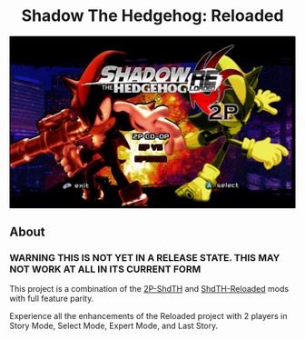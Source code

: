 <div align="center"><h1>Shadow The Hedgehog: Reloaded</h1>
<img src="https://raw.githubusercontent.com/ShadowTheHedgehogHacking/2P-Reloaded/main/workspace/res/title_screen.jpg" align="center" />
</div>


## About

### WARNING THIS IS NOT YET IN A RELEASE STATE. THIS MAY NOT WORK AT ALL IN ITS CURRENT FORM

This project is a combination of the [2P-ShdTH](https://github.com/ShadowTheHedgehogHacking/2P-ShdTH) and [ShdTH-Reloaded](https://github.com/ShadowTheHedgehogHacking/ShdTH-Reloaded) mods with full feature parity.


Experience all the enhancements of the Reloaded project with 2 players in Story Mode, Select Mode, Expert Mode, and Last Story.
